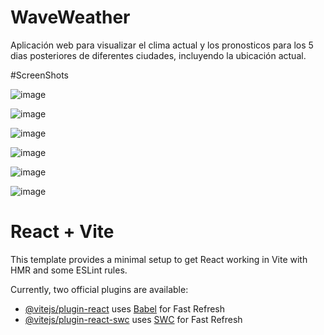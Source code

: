 # WaveWeather

Aplicación web para visualizar el clima actual y los pronosticos para los 5 dias posteriores de diferentes ciudades, incluyendo la ubicación actual.

#ScreenShots

![image](https://github.com/user-attachments/assets/14d48934-c090-42cb-acef-335aad935a28)

![image](https://github.com/user-attachments/assets/f58747d1-defa-43dd-bc59-ad80ca4872df)

![image](https://github.com/user-attachments/assets/b4344c38-3389-4fa2-9a79-8d9fab770d7a)

![image](https://github.com/user-attachments/assets/15a4208c-9583-4ab4-a59a-8b7ddad4aa11)

![image](https://github.com/user-attachments/assets/251fe1fa-1837-48fe-b139-b61c20c9941d)

![image](https://github.com/user-attachments/assets/fa923e0f-0b43-403b-af6d-99513eddab7f)

# React + Vite

This template provides a minimal setup to get React working in Vite with HMR and some ESLint rules.

Currently, two official plugins are available:

- [@vitejs/plugin-react](https://github.com/vitejs/vite-plugin-react/blob/main/packages/plugin-react/README.md) uses [Babel](https://babeljs.io/) for Fast Refresh
- [@vitejs/plugin-react-swc](https://github.com/vitejs/vite-plugin-react-swc) uses [SWC](https://swc.rs/) for Fast Refresh

